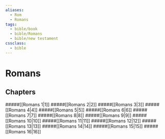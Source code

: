 ```yaml
---
aliases:
  - Rom
  - Romans
tags:
  - bible/book
  - bible/Romans
  - bible/new testament
cssclass:
  - bible
---
```


# Romans

## Chapters

#####[[Romans 1|1]]
#####[[Romans 2|2]]
#####[[Romans 3|3]]
#####[[Romans 4|4]]
#####[[Romans 5|5]]
#####[[Romans 6|6]]
#####[[Romans 7|7]]
#####[[Romans 8|8]]
#####[[Romans 9|9]]
#####[[Romans 10|10]]
#####[[Romans 11|11]]
#####[[Romans 12|12]]
#####[[Romans 13|13]]
#####[[Romans 14|14]]
#####[[Romans 15|15]]
#####[[Romans 16|16]]
